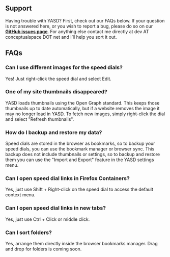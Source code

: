 ## Support

Having trouble with YASD? First, check out our FAQs below. If your question is not answered here, or you wish to report a bug, please do so on our **[GitHub issues page](https://github.com/conceptualspace/yet-another-speed-dial/issues)**. For anything else contact me directly at dev AT conceptualspace DOT net and I’ll help you sort it out.

## FAQs

### Can I use different images for the speed dials?
Yes! Just right-click the speed dial and select Edit.

### One of my site thumbnails disappeared?
YASD loads thumbnails using the Open Graph standard. This keeps those thumbnails up to date automatically, but if a website removes the image it may no longer load in YASD. To fetch new images, simply right-click the dial and select "Refresh thumbnails".

### How do I backup and restore my data?
Speed dials are stored in the browser as bookmarks, so to backup your speed dials, you can use the bookmark manager or browser sync. This backup does not include thumbnails or settings, so to backup and restore them you can use the "Import and Export" feature in the YASD settings menu.

### Can I open speed dial links in Firefox Containers?
Yes, just use Shift + Right-click on the speed dial to access the default context menu.

### Can I open speed dial links in new tabs?
Yes, just use Ctrl + Click or middle click.

### Can I sort folders?
Yes, arrange them directly inside the browser bookmarks manager. Drag and drop for folders is coming soon.
